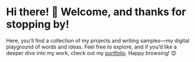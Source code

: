 # Hi there! 👋 Welcome, and thanks for stopping by!  
Here, you'll find a collection of my projects and writing samples—my digital playground of words and ideas. Feel free to explore, and if you’d like a deeper dive into my work, check out my [portfolio](ziyadwrites.github.io). Happy browsing! 😊

<!--
**ZiyadWrites/ZiyadWrites** is a ✨ _special_ ✨ repository because its `README.md` (this file) appears on your GitHub profile.

Here are some ideas to get you started:

- 🔭 I’m currently working on ...
- 🌱 I’m currently learning ...
- 👯 I’m looking to collaborate on ...
- 🤔 I’m looking for help with ...
- 💬 Ask me about ...
- 📫 How to reach me: ...
- 😄 Pronouns: ...
- ⚡ Fun fact: ...
-->
